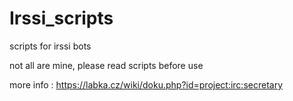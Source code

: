 # Irssi_scripts
scripts for irssi bots

not all are mine, please read scripts before use

more info : https://labka.cz/wiki/doku.php?id=project:irc:secretary
